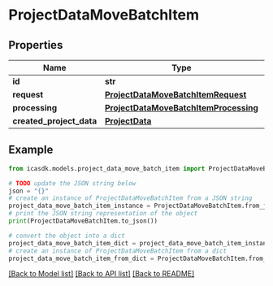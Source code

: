 # ProjectDataMoveBatchItem


## Properties

Name | Type | Description | Notes
------------ | ------------- | ------------- | -------------
**id** | **str** |  | 
**request** | [**ProjectDataMoveBatchItemRequest**](ProjectDataMoveBatchItemRequest.md) |  | 
**processing** | [**ProjectDataMoveBatchItemProcessing**](ProjectDataMoveBatchItemProcessing.md) |  | 
**created_project_data** | [**ProjectData**](ProjectData.md) |  | [optional] 

## Example

```python
from icasdk.models.project_data_move_batch_item import ProjectDataMoveBatchItem

# TODO update the JSON string below
json = "{}"
# create an instance of ProjectDataMoveBatchItem from a JSON string
project_data_move_batch_item_instance = ProjectDataMoveBatchItem.from_json(json)
# print the JSON string representation of the object
print(ProjectDataMoveBatchItem.to_json())

# convert the object into a dict
project_data_move_batch_item_dict = project_data_move_batch_item_instance.to_dict()
# create an instance of ProjectDataMoveBatchItem from a dict
project_data_move_batch_item_from_dict = ProjectDataMoveBatchItem.from_dict(project_data_move_batch_item_dict)
```
[[Back to Model list]](../README.md#documentation-for-models) [[Back to API list]](../README.md#documentation-for-api-endpoints) [[Back to README]](../README.md)



